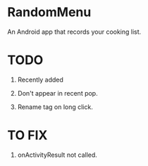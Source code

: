 # RandomMenu
An Android app that records your cooking list.

# TODO
1. Recently added

2. Don't appear in recent pop.

3. Rename tag on long click.

# TO FIX
1. onActivityResult not called.